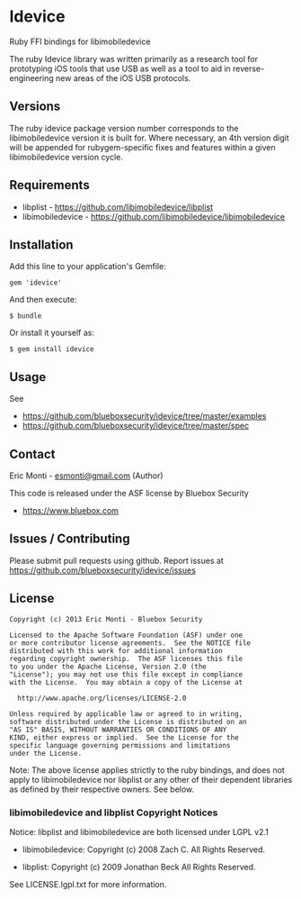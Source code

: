# Idevice

Ruby FFI bindings for libimobiledevice

The ruby Idevice library was written primarily as a research tool for
prototyping iOS tools that use USB as well as a tool to aid in 
reverse-engineering new areas of the iOS USB protocols.

## Versions

The ruby idevice package version number corresponds to the libimobiledevice
version it is built for. Where necessary, an 4th version digit will be
appended for rubygem-specific fixes and features within a given
libimobiledevice version cycle.

## Requirements

- libplist - https://github.com/libimobiledevice/libplist
- libimobiledevice - https://github.com/libimobiledevice/libimobiledevice

## Installation

Add this line to your application's Gemfile:

    gem 'idevice'

And then execute:

    $ bundle

Or install it yourself as:

    $ gem install idevice

## Usage

See 

- https://github.com/blueboxsecurity/idevice/tree/master/examples
- https://github.com/blueboxsecurity/idevice/tree/master/spec

## Contact

Eric Monti - esmonti@gmail.com (Author)

This code is released under the ASF license by Bluebox Security
- https://www.bluebox.com

## Issues / Contributing

Please submit pull requests using github.
Report issues at https://github.com/blueboxsecurity/idevice/issues


## License


    Copyright (c) 2013 Eric Monti - Bluebox Security

    Licensed to the Apache Software Foundation (ASF) under one
    or more contributor license agreements.  See the NOTICE file
    distributed with this work for additional information
    regarding copyright ownership.  The ASF licenses this file
    to you under the Apache License, Version 2.0 (the
    "License"); you may not use this file except in compliance
    with the License.  You may obtain a copy of the License at

      http://www.apache.org/licenses/LICENSE-2.0

    Unless required by applicable law or agreed to in writing,
    software distributed under the License is distributed on an
    "AS IS" BASIS, WITHOUT WARRANTIES OR CONDITIONS OF ANY
    KIND, either express or implied.  See the License for the
    specific language governing permissions and limitations
    under the License.


Note: The above license applies strictly to the ruby bindings, and does
not apply to libimobiledevice nor libplist or any other of their dependent
libraries as defined by their respective owners. See below.

### libimobiledevice and libplist Copyright Notices

Notice: libplist and libimobiledevice are both licensed under LGPL v2.1

* libimobiledevice: Copyright (c) 2008 Zach C. All Rights Reserved.

* libplist: Copyright (c) 2009 Jonathan Beck All Rights Reserved.

See LICENSE.lgpl.txt for more information.
